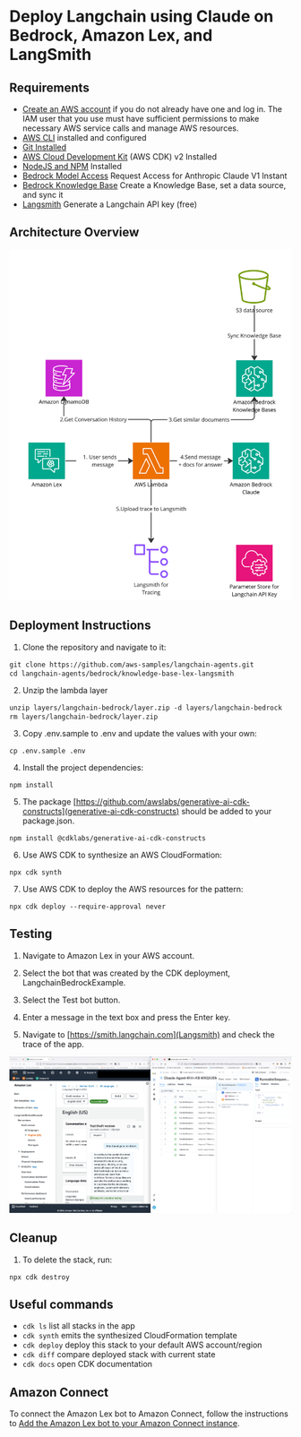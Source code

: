 # Deploy Langchain using Claude on Bedrock, Amazon Lex, and LangSmith

## Requirements

- [Create an AWS account](https://portal.aws.amazon.com/gp/aws/developer/registration/index.html) if you do not already have one and log in. The IAM user that you use must have sufficient permissions to make necessary AWS service calls and manage AWS resources.
- [AWS CLI](https://docs.aws.amazon.com/cli/latest/userguide/install-cliv2.html) installed and configured
- [Git Installed](https://git-scm.com/book/en/v2/Getting-Started-Installing-Git)
- [AWS Cloud Development Kit](https://docs.aws.amazon.com/cdk/v2/guide/getting_started.html) (AWS CDK) v2 Installed
- [NodeJS and NPM](https://nodejs.org/en/download/) Installed
- [Bedrock Model Access](https://docs.aws.amazon.com/bedrock/latest/userguide/model-access.html) Request Access for Anthropic Claude V1 Instant
- [Bedrock Knowledge Base](https://docs.aws.amazon.com/bedrock/latest/userguide/knowledge-base.html) Create a Knowledge Base, set a data source, and sync it
- [Langsmith](https://python.langchain.com/docs/get_started/quickstart) Generate a Langchain API key (free)

## Architecture Overview
![Alt text](./architecture_diagram.jpg?raw=true "Architecture")

## Deployment Instructions

1. Clone the repository and navigate to it:

```
git clone https://github.com/aws-samples/langchain-agents.git
cd langchain-agents/bedrock/knowledge-base-lex-langsmith
```

2. Unzip the lambda layer 

```
unzip layers/langchain-bedrock/layer.zip -d layers/langchain-bedrock
rm layers/langchain-bedrock/layer.zip
```

3. Copy .env.sample to .env and update the values with your own:

```
cp .env.sample .env
```

4. Install the project dependencies:

```
npm install
```

5. The package [https://github.com/awslabs/generative-ai-cdk-constructs](generative-ai-cdk-constructs) should be added to your package.json.

```
npm install @cdklabs/generative-ai-cdk-constructs
```

6. Use AWS CDK to synthesize an AWS CloudFormation:

```
npx cdk synth
```

7. Use AWS CDK to deploy the AWS resources for the pattern:

```
npx cdk deploy --require-approval never
```

## Testing

1. Navigate to Amazon Lex in your AWS account.

2. Select the bot that was created by the CDK deployment, LangchainBedrockExample.

3. Select the Test bot button.

4. Enter a message in the text box and press the Enter key.

5. Navigate to [https://smith.langchain.com](Langsmith) and check the trace of the app.

![Alt text](./langsmith_trace.png?raw=true "LangSmith trace")

## Cleanup

1. To delete the stack, run:

```
npx cdk destroy
```

## Useful commands

- `cdk ls` list all stacks in the app
- `cdk synth` emits the synthesized CloudFormation template
- `cdk deploy` deploy this stack to your default AWS account/region
- `cdk diff` compare deployed stack with current state
- `cdk docs` open CDK documentation

## Amazon Connect

To connect the Amazon Lex bot to Amazon Connect, follow the instructions to [Add the Amazon Lex bot to your Amazon Connect instance](https://docs.aws.amazon.com/connect/latest/adminguide/amazon-lex.html#lex-bot-add-to-connect).